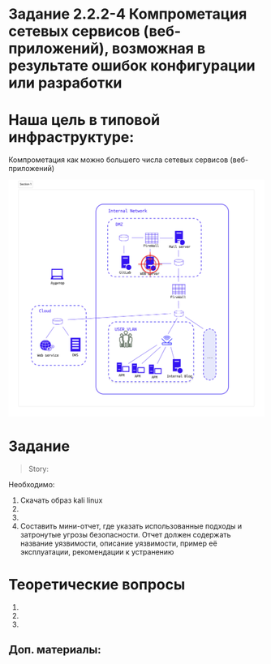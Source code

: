 # Задание 2.2.2-4 Компрометация сетевых сервисов (веб-приложений), возможная в результате ошибок конфигурации или разработки

# Наша цель в типовой инфраструктуре: 

Компрометация как можно большего числа сетевых сервисов (веб-приложений)

![Типовая инфраструктура](infra.png)

# Задание

> Story:  

Необходимо:
1. Скачать образ kali linux
2. 
3. 
4. Составить мини-отчет, где указать использованные подходы и затронутые угрозы безопасности. Отчет должен содержать название уязвимости, описание уязвимости, пример её эксплуатации, рекомендации к устранению


# Теоретические вопросы

1.
2.
3. 

## Доп. материалы:
